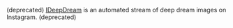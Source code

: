 <p>
  (deprecated) <a href="https://www.instagram.com/ideepdream/" target="_blank">IDeepDream</a>
  is an automated stream of deep dream images on Instagram. (deprecated)
</p>
